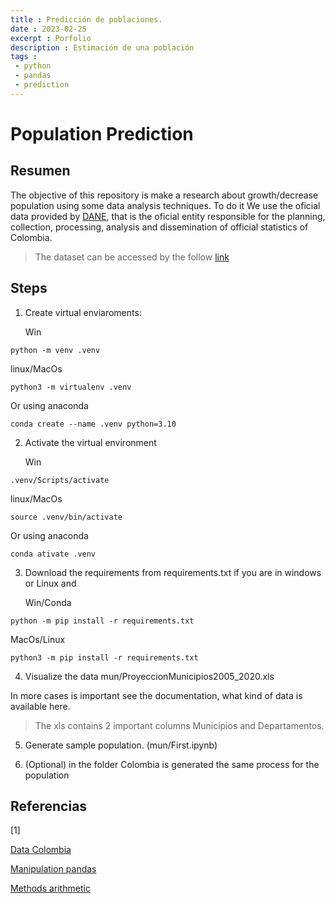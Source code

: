 ```yaml
---
title : Predicción de poblaciones.
date : 2023-02-25
excerpt : Porfolio
description : Estimación de una población
tags :
 - python
 - pandas
 - prediction
---
```


# **Population Prediction**


## Resumen

The objective of this repository is make a research about growth/decrease population using some data analysis techniques. To do it We use the oficial data provided by [DANE](https://www.dane.gov.co), that is the oficial entity responsible for the planning, collection, processing, analysis and dissemination of official statistics of Colombia.

> The dataset can be accessed by the follow [link](https://www.dane.gov.co/files/investigaciones/poblacion/proyepobla06_20/ProyeccionMunicipios2005_2020.xls)

## Steps

1. Create virtual enviaroments:

    Win
 ```
 python -m venv .venv
 ```
linux/MacOs
 ```
 python3 -m virtualenv .venv
 ```
Or using anaconda 
 ```
 conda create --name .venv python=3.10
 ```

2. Activate the virtual environment

    Win
 ```
 .venv/Scripts/activate
 ```
 linux/MacOs
 ```
 source .venv/bin/activate
 ```
Or using anaconda 
 ```
 conda ativate .venv
 ```

3. Download the requirements  from requirements.txt if you are in windows or Linux and


    Win/Conda
 ```
 python -m pip install -r requirements.txt
 ```
 MacOs/Linux
 ```
 python3 -m pip install -r requirements.txt
 ```


4. Visualize the data mun/ProyeccionMunicipios2005_2020.xls

In more cases is important see the documentation, what kind of data is available here.

> The xls contains 2 important columns Municipios and Departamentos.

5. Generate sample population. (mun/First.ipynb)

6. (Optional) in the folder Colombia is generated the same process for the population


## Referencias

[1] 

<!-- [Data Colombian municipalities](https://www.dane.gov.co/files/investigaciones/poblacion/proyepobla06_20/ProyeccionMunicipios2005_2020.xls) -->

[Data Colombia](https://datosmacro.expansion.com/demografia/poblacion/colombia)

[Manipulation pandas](https://pandas.pydata.org/docs/reference/api/pandas.read_excel.html)

[Methods arithmetic](https://ccp.ucr.ac.cr/cursos/demografia_03/materia/5_crecimiento.htm)